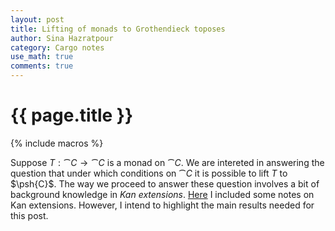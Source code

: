 ```yaml
---
layout: post
title: Lifting of monads to Grothendieck toposes
author: Sina Hazratpour
category: Cargo notes
use_math: true
comments: true
---
```


{{ page.title }}
================


{% include macros %}



Suppose $T: \cat{C} \to  \cat{C}$ is a monad on $\cat{C}$. We are intereted in answering the question that under which conditions on $\cat{C}$ it is possible to lift $T$ to $\psh{C}$. The way we proceed to answer these question involves a bit of background knowledge in _Kan extensions_.  [Here][1] I included some notes on Kan extensions. However, I intend to highlight the main results needed for this post.  






[1]: assets/2017-05-22/kan-ext-notes-2017-04-12.pdf
